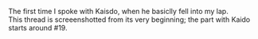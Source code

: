 The first time I spoke with Kaisdo, when he basiclly fell into my lap.  
This thread is screeenshotted from its very beginning; the part with Kaido starts around #19.
